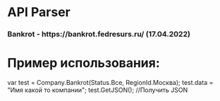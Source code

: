 <h1>API Parser</h1>

<h3>Bankrot - https://bankrot.fedresurs.ru/ (17.04.2022)</h3>

<h1>Пример использования:</h1>
var test = Company.Bankrot(Status.Все, RegionId.Москва);
test.data = "Имя какой то компании";
test.GetJSON();      //Получить JSON
